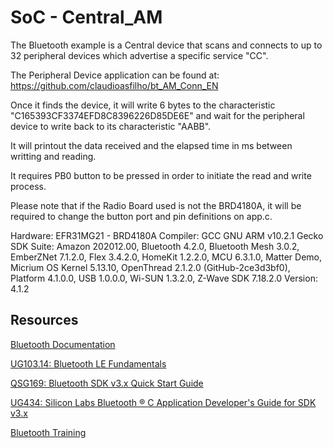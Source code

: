 # SoC - Central_AM

The Bluetooth example is a Central device that scans and connects to up to 32 peripheral devices which advertise a specific service "CC". 

The Peripheral Device application can be found at: https://github.com/claudioasfilho/bt_AM_Conn_EN

Once it finds the device, it will write 6 bytes to the characteristic "C165393CF3374EFD8C8396226D85DE6E" and wait for the peripheral device to write back to its characteristic "AABB". 

It will printout the data received and the elapsed time in ms between writting and reading.

It requires PB0 button to be pressed in order to initiate the read and write process. 

Please note that if the Radio Board used is not the BRD4180A, it will be required to change the button port and pin definitions on app.c.



Hardware: EFR31MG21 - BRD4180A
Compiler: GCC GNU ARM v10.2.1
Gecko SDK Suite: Amazon 202012.00, Bluetooth 4.2.0, Bluetooth Mesh 3.0.2, EmberZNet 7.1.2.0, Flex 3.4.2.0, HomeKit 1.2.2.0, MCU 6.3.1.0, Matter Demo, Micrium OS Kernel 5.13.10, OpenThread 2.1.2.0 (GitHub-2ce3d3bf0), Platform 4.1.0.0, USB 1.0.0.0, Wi-SUN 1.3.2.0, Z-Wave SDK 7.18.2.0
Version: 4.1.2


## Resources

[Bluetooth Documentation](https://docs.silabs.com/bluetooth/latest/)

[UG103.14: Bluetooth LE Fundamentals](https://www.silabs.com/documents/public/user-guides/ug103-14-fundamentals-ble.pdf)

[QSG169: Bluetooth SDK v3.x Quick Start Guide](https://www.silabs.com/documents/public/quick-start-guides/qsg169-bluetooth-sdk-v3x-quick-start-guide.pdf)

[UG434: Silicon Labs Bluetooth ® C Application Developer's Guide for SDK v3.x](https://www.silabs.com/documents/public/user-guides/ug434-bluetooth-c-soc-dev-guide-sdk-v3x.pdf)

[Bluetooth Training](https://www.silabs.com/support/training/bluetooth)


